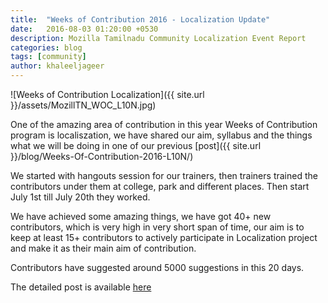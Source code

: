```yaml
---
title:  "Weeks of Contribution 2016 - Localization Update"
date:   2016-08-03 01:20:00 +0530
description: Mozilla Tamilnadu Community Localization Event Report
categories: blog
tags: [community]
author: khaleeljageer
---
```


![Weeks of Contribution Localization]({{ site.url }}/assets/MozillTN_WOC_L10N.jpg)

One of the amazing area of contribution in this year Weeks of Contribution program is localiszation, we have shared our aim, syllabus and the things what we will be doing in one of our previous [post]({{ site.url }}/blog/Weeks-Of-Contribution-2016-L10N/)

We started with hangouts session for our trainers, then trainers trained the contributors under them at college, park and different places. Then start July 1st till July 20th they worked.

We have achieved some amazing things, we have got 40+ new contributors, which is very high in very short span of time, our aim is to keep at least 15+ contributors to actively participate in Localization project and make it as their main aim of contribution.

Contributors have suggested around 5000 suggestions in this 20 days.

The detailed post is available [here](https://jskhaleel.wordpress.com/2016/08/01/weeks-of-contribution-2016-localization-report/)
